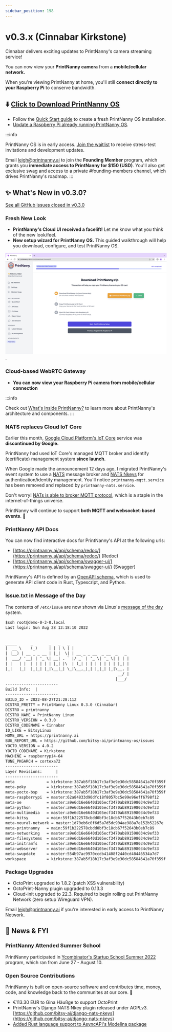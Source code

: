 ```yaml
---
sidebar_position: 198
---
```


# v0.3.x (Cinnabar Kirkstone)

Cinnabar delivers exciting updates to PrintNanny's camera streaming service!

You can now view your **PrintNanny camera** from a **mobile/cellular network.**

When you're viewing PrintNanny at home, you'll still **connect directly to your Raspberry Pi** to conserve bandwidth.

## ⬇️ [Click to Download PrintNanny OS](https://github.com/bitsy-ai/printnanny-os/releases/tag/0.3.0)

* Follow the [Quick Start guide](https://docs.printnanny.ai/docs/category/quick-start/) to create a fresh PrintNanny OS installation.
* [Update a Raspberry Pi already running PrintNanny OS](https://docs.printnanny.ai/docs/update-printnanny-os/).

:::info

PrintNanny OS is in early access. [Join the waitlist](https://printnanny.ai/) to receive stress-test invitations and development updates.

Email leigh@printnanny.ai to join the **Founding Member** program, which grants you **immediate access to PrintNanny for $150 (USD)**. You'll also get exclusive swag and access to a private #founding-members channel, which drives PrintNanny's roadmap.
:::


## ✨ What's New in v0.3.0?

[See all GitHub issues closed in v0.3.0](https://github.com/bitsy-ai/printnanny-os/issues?q=is%3Aclosed+milestone%3A0.3.0)

### Fresh New Look

* **PrintNanny's Cloud UI received a facelift!** Let me know what you think of the new look/feel.
* **New setup wizard for PrintNanny OS.** This guided walkthrough will help you download, configure, and test PrintNanny OS. 

![PrintNanny OS now provides a setup wizard for easy installation](./img/wizard-steps.png).

### Cloud-based WebRTC Gateway

* **You can now view your Raspberry Pi camera from mobile/cellular connection**

:::info

Check out [What's Inside PrintNanny?](/docs/category/whats-inside-printnanny/) to learn more about PrintNanny's architecture and components.
:::

### NATS replaces Cloud IoT Core

Earlier this month, [Google Cloud Platform's IoT Core](https://cloud.google.com/iot/docs/release-notes) service was **discontinued by Google.**

PrintNanny had used IoT Core's managed MQTT broker and identify (certificate) management system **since launch**.

When Google made the announcement 12 days ago, I migrated PrintNanny's event system to use a [NATS](https://nats.io/) message broker and [NATS Nkeys](https://docs.nats.io/running-a-nats-service/configuration/securing_nats/auth_intro/nkey_auth) for authentication/identity management. You'll notice `printnanny-mqtt.service` has been removed and replaced by `printnanny-nats.service`.

Don't worry! [NATs is able to broker MQTT protocol](https://docs.nats.io/running-a-nats-service/configuration/mqtt), which is a staple in the internet-of-things universe. 

PrintNanny will continue to support **both MQTT and websocket-based events**. 🙌

### PrintNanny API Docs

You can now find interactive docs for PrintNanny's API at the following urls:

* [https://printnanny.ai/api/schema/redoc/](https://printnanny.ai/api/schema/redoc/) (Redoc)
* [https://printnanny.ai/api/schema/swagger-ui/](https://printnanny.ai/api/schema/swagger-ui/) (Swagger)

PrintNanny's API is defined by an [OpenAPI schema](https://openapi-generator.tech/), which is used to generate API client code in Rust, Typescript, and Python. 

### Issue.txt in Message of the Day

The contents of `/etc/issue` are now shown via Linux's [message of the day](https://en.wikipedia.org/wiki/Message_of_the_day) system.

```
$ssh root@demo-0-3-0.local
Last login: Sun Aug 28 13:18:10 2022


_____      _       _   _   _
|  __ \    (_)     | | | \ | |
| |__) | __ _ _ __ | |_|  \| | __ _ _ __  _ __  _   _
|  ___/ '__| | '_ \| __| . ` |/ _` | '_ \| '_ \| | | |
| |   | |  | | | | | |_| |\  | (_| | | | | | | | |_| |
|_|   |_|  |_|_| |_|\__|_| \_|\__,_|_| |_|_| |_|\__, |
                                                 __/ |
                                                |___/
-----------------------
Build Info:  |
-----------------------
BUILD_ID = 2022-08-27T21:28:11Z
DISTRO_PRETTY = PrintNanny Linux 0.3.0 (Cinnabar)
DISTRO = printnanny
DISTRO_NAME = PrintNanny Linux
DISTRO_VERSION = 0.3.0
DISTRO_CODENAME = Cinnabar
ID_LIKE = BitsyLinux
HOME_URL = https://printnanny.ai
BUG_REPORT_URL = https://github.com/bitsy-ai/printnanny-os/issues
YOCTO_VERSION = 4.0.2
YOCTO_CODENAME = Kirkstone
MACHINE = raspberrypi4-64
TUNE_PKGARCH = cortexa72
-----------------------
Layer Revisions:      |
-----------------------
meta              = kirkstone:387ab5f18b17c3af3e9e30dc58584641a70f359f
meta-poky         = kirkstone:387ab5f18b17c3af3e9e30dc58584641a70f359f
meta-yocto-bsp    = kirkstone:387ab5f18b17c3af3e9e30dc58584641a70f359f
meta-raspberrypi  = master:62a84833d90dfc18f8057bc5e99e96eff6798f12
meta-oe           = master:a9e6d16e6640d105ecf3470ab891598034c9ef33
meta-python       = master:a9e6d16e6640d105ecf3470ab891598034c9ef33
meta-multimedia   = master:a9e6d16e6640d105ecf3470ab891598034c9ef33
meta-bitsy        = main:59f1b222578cbdd0bf3c18cb67f52643b0eb7c89
meta-neural-network = master:1d70eb6c0f6d5a7d5dc904ae988a7e152b52267e
meta-printnanny   = main:59f1b222578cbdd0bf3c18cb67f52643b0eb7c89
meta-networking   = master:a9e6d16e6640d105ecf3470ab891598034c9ef33
meta-filesystems  = master:a9e6d16e6640d105ecf3470ab891598034c9ef33
meta-initramfs    = master:a9e6d16e6640d105ecf3470ab891598034c9ef33
meta-webserver    = master:a9e6d16e6640d105ecf3470ab891598034c9ef33
meta-swupdate     = master:554b97ac9970ccdb41408f2440cd48446534a7d7
workspace         = kirkstone:387ab5f18b17c3af3e9e30dc58584641a70f359f
```

### Package Upgrades

* OctoPrint upgraded to 1.8.2 (patch XSS vulnerability)
* OctoPrint-Nanny plugin upgraded to 0.13.3
* Cloud-init upgraded to 22.3. Required to begin rolling out PrintNanny Network (zero setup Wireguard VPN). 

Email leigh@printnanny.ai if you're interested in early access to PrintNanny Network.

## 📣 News & FYI

### PrintNanny Attended Summer School

PrintNanny participated in [Ycombinator's Startup School Summer 2022](https://www.startupschool.org/) program, which ran from June 27 - August 10.

### Open Source Contributions

PrintNanny is built on open-source software and contributes time, money, code, and knowledge back to the communites at our core. 💜

* €113.30 EUR to Gina Häußge to support OctoPrint
* PrintNanny's Django NATS Nkey plugin released under AGPLv3. [https://github.com/bitsy-ai/django-nats-nkeys](https://github.com/bitsy-ai/django-nats-nkeys)
* [Added Rust language support to AsyncAPI's Modelina package](https://twitter.com/JonasLagoni/status/1556044337405988865)






